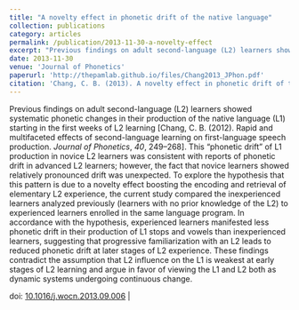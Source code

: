 ```yaml
---
title: "A novelty effect in phonetic drift of the native language"
collection: publications
category: articles
permalink: /publication/2013-11-30-a-novelty-effect
excerpt: "Previous findings on adult second-language (L2) learners showed systematic phonetic changes in their production of the..."
date: 2013-11-30
venue: 'Journal of Phonetics'
paperurl: 'http://thepamlab.github.io/files/Chang2013_JPhon.pdf'
citation: 'Chang, C. B. (2013). A novelty effect in phonetic drift of the native language. <i>Journal of Phonetics</i>, <i>41</i>(6), 520–533.'
---
```


Previous findings on adult second-language (L2) learners showed systematic phonetic changes in their production of the native language (L1) starting in the first weeks of L2 learning [Chang, C. B. (2012). Rapid and multifaceted effects of second-language learning on first-language speech production. <i>Journal of Phonetics</i>, <i>40</i>, 249–268]. This “phonetic drift” of L1 production in novice L2 learners was consistent with reports of phonetic drift in advanced L2 learners; however, the fact that novice learners showed relatively pronounced drift was unexpected. To explore the hypothesis that this pattern is due to a novelty effect boosting the encoding and retrieval of elementary L2 experience, the current study compared the inexperienced learners analyzed previously (learners with no prior knowledge of the L2) to experienced learners enrolled in the same language program. In accordance with the hypothesis, experienced learners manifested less phonetic drift in their production of L1 stops and vowels than inexperienced learners, suggesting that progressive familiarization with an L2 leads to reduced phonetic drift at later stages of L2 experience. These findings contradict the assumption that L2 influence on the L1 is weakest at early stages of L2 learning and argue in favor of viewing the L1 and L2 both as dynamic systems undergoing continuous change.

doi: <a href="https://doi.org/10.1016/j.wocn.2013.09.006" target="_blank">10.1016/j.wocn.2013.09.006</a> |
